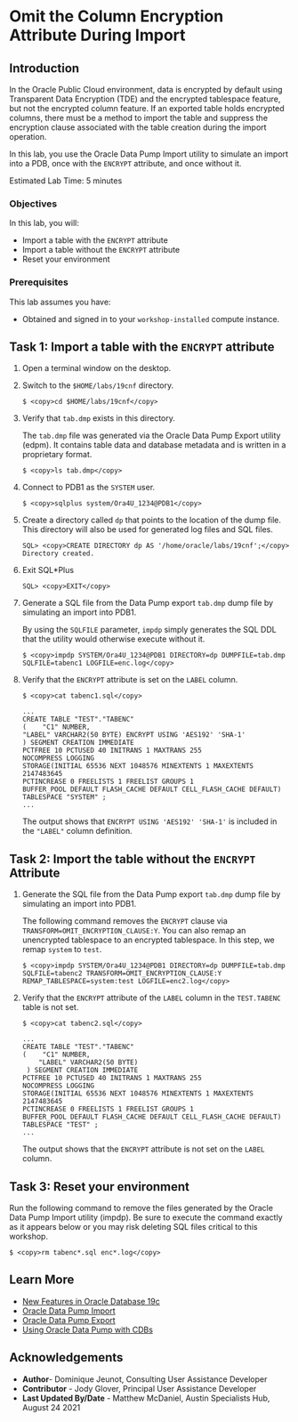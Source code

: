 
# Omit the Column Encryption Attribute During Import

## Introduction
In the Oracle Public Cloud environment, data is encrypted by default using Transparent Data Encryption (TDE) and the encrypted tablespace feature, but not the encrypted column feature. If an exported table holds encrypted columns, there must be a method to import the table and suppress the encryption clause associated with the table creation during the import operation.

In this lab, you use the Oracle Data Pump Import utility to simulate an import into a PDB, once with the `ENCRYPT` attribute, and once without it.

Estimated Lab Time: 5 minutes

### Objectives

In this lab, you will:

- Import a table with the `ENCRYPT` attribute
- Import a table without the `ENCRYPT` attribute
- Reset your environment

### Prerequisites

This lab assumes you have:
- Obtained and signed in to your `workshop-installed` compute instance.

## Task 1: Import a table with the `ENCRYPT` attribute

1. Open a terminal window on the desktop.

2. Switch to the `$HOME/labs/19cnf` directory.

    ```
    $ <copy>cd $HOME/labs/19cnf</copy>
    ```

3. Verify that `tab.dmp` exists in this directory.

    The `tab.dmp` file was generated via the Oracle Data Pump Export utility (edpm). It contains table data and database metadata and is written in a proprietary format.

    ```                
    $ <copy>ls tab.dmp</copy>
    ```

4. Connect to PDB1 as the `SYSTEM` user.

    ```
    $ <copy>sqlplus system/Ora4U_1234@PDB1</copy>
    ```

5. Create a directory called `dp` that points to the location of the dump file. This directory will also be used for generated log files and SQL files.

    ```
    SQL> <copy>CREATE DIRECTORY dp AS '/home/oracle/labs/19cnf';</copy>
    Directory created.
    ```

6. Exit SQL*Plus

    ```
    SQL> <copy>EXIT</copy>
    ```

7. Generate a SQL file from the Data Pump export `tab.dmp` dump file by simulating an import into PDB1.

    By using the `SQLFILE` parameter, `impdp` simply generates the SQL DDL that the utility would otherwise execute without it.

    ```
    $ <copy>impdp SYSTEM/Ora4U_1234@PDB1 DIRECTORY=dp DUMPFILE=tab.dmp SQLFILE=tabenc1 LOGFILE=enc.log</copy>
    ```

8.  Verify that the `ENCRYPT` attribute is set on the `LABEL` column.

    ```
    $ <copy>cat tabenc1.sql</copy>

    ...
    CREATE TABLE "TEST"."TABENC"
    (    "C1" NUMBER,
    "LABEL" VARCHAR2(50 BYTE) ENCRYPT USING 'AES192' 'SHA-1'
    ) SEGMENT CREATION IMMEDIATE
    PCTFREE 10 PCTUSED 40 INITRANS 1 MAXTRANS 255
    NOCOMPRESS LOGGING
    STORAGE(INITIAL 65536 NEXT 1048576 MINEXTENTS 1 MAXEXTENTS 2147483645
    PCTINCREASE 0 FREELISTS 1 FREELIST GROUPS 1
    BUFFER_POOL DEFAULT FLASH_CACHE DEFAULT CELL_FLASH_CACHE DEFAULT)
    TABLESPACE "SYSTEM" ;
    ...
    ```

    The output shows that `ENCRYPT USING 'AES192' 'SHA-1'` is included in the `"LABEL"` column definition.

## Task 2: Import the table without the `ENCRYPT` Attribute

1. Generate the SQL file from the Data Pump export `tab.dmp` dump file by simulating an import into PDB1.

    The following command removes the `ENCRYPT` clause via `TRANSFORM=OMIT_ENCRYPTION_CLAUSE:Y`. You can also remap an unencrypted tablespace to an encrypted tablespace. In this step, we remap `system` to `test`.

    ```
    $ <copy>impdp SYSTEM/Ora4U_1234@PDB1 DIRECTORY=dp DUMPFILE=tab.dmp SQLFILE=tabenc2 TRANSFORM=OMIT_ENCRYPTION_CLAUSE:Y REMAP_TABLESPACE=system:test LOGFILE=enc2.log</copy>
    ```

2. Verify that the `ENCRYPT` attribute of the `LABEL` column in the `TEST.TABENC` table is not set.

    ```
    $ <copy>cat tabenc2.sql</copy>

    ...
    CREATE TABLE "TEST"."TABENC"
    (    "C1" NUMBER,
        "LABEL" VARCHAR2(50 BYTE)
     ) SEGMENT CREATION IMMEDIATE
    PCTFREE 10 PCTUSED 40 INITRANS 1 MAXTRANS 255
    NOCOMPRESS LOGGING
    STORAGE(INITIAL 65536 NEXT 1048576 MINEXTENTS 1 MAXEXTENTS 2147483645
    PCTINCREASE 0 FREELISTS 1 FREELIST GROUPS 1
    BUFFER_POOL DEFAULT FLASH_CACHE DEFAULT CELL_FLASH_CACHE DEFAULT)
    TABLESPACE "TEST" ;
    ...
    ```

    The output shows that the `ENCRYPT` attribute is not set on the `LABEL` column.

## Task 3: Reset your environment

Run the following  command to remove the files generated by the Oracle Data Pump Import utility (impdp). Be sure to execute the command exactly as it appears below or you may risk deleting SQL files critical to this workshop.

```
$ <copy>rm tabenc*.sql enc*.log</copy>
```

## Learn More

- [New Features in Oracle Database 19c](https://docs.oracle.com/en/database/oracle/oracle-database/19/newft/preface.html#GUID-E012DF0F-432D-4C03-A4C8-55420CB185F3)
- [Oracle Data Pump Import](https://docs.oracle.com/en/database/oracle/oracle-database/19/sutil/datapump-import-utility.html#GUID-D11E340E-14C6-43B8-AB09-6335F0C1F71B)
- [Oracle Data Pump Export](https://docs.oracle.com/en/database/oracle/oracle-database/19/sutil/oracle-data-pump-export-utility.html#GUID-5F7380CE-A619-4042-8D13-1F7DDE429991)
- [Using Oracle Data Pump with CDBs](https://docs.oracle.com/en/database/oracle/oracle-database/19/sutil/oracle-data-pump-overview.html#GUID-BD76463C-0867-477E-983F-4329610EC458)

## Acknowledgements

- **Author**- Dominique Jeunot, Consulting User Assistance Developer
- **Contributor** - Jody Glover, Principal User Assistance Developer
- **Last Updated By/Date** - Matthew McDaniel, Austin Specialists Hub, August 24 2021
